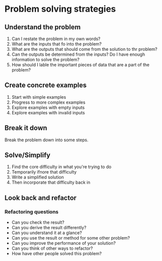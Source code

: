 # Problem solving strategies

## Understand the problem
1. Can I restate the problem in my own words?
2. What are the inputs that fo into the problem?
3. What are the outputs that should come from the solution to thr problem?
4. Can the outputs be determined from the inputs? Do I have enough information to solve the problem?
5. How should I lable the important pieces of data that are a part of the problem?

## Create concrete examples
1. Start with simple examples
2. Progress to more complex examples
3. Explore examples with empty inputs
4. Explore examples with invalid inputs

## Break it down
Break the problem down into some steps.

## Solve/Simplify
1. Find the core difficulty in what you're trying to do
2. Temporarily ifnore that difficulty
3. Write a simplified solution
4. Then incorporate that difficulty back in

## Look back and refactor
### Refactoring questions
- Can you check the result?
- Can you derive the result differently?
- Can you understand it at a glance?
- Can you use the result or method for some other problem?
- Can you improve the performance of your solution?
- Can you think of other ways to refactor?
- How have other people solved this problem?